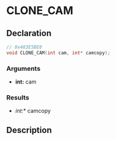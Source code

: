 # CLONE_CAM

## Declaration
```cpp
// 0x483E5BE8
void CLONE_CAM(int cam, int* camcopy);
```

### Arguments
- **int:** cam

### Results
- **int*:** camcopy

## Description
